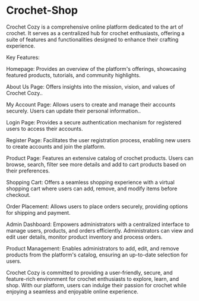 # Crochet-Shop

Crochet Cozy is a comprehensive online platform dedicated to the art of crochet. It serves as a centralized hub for crochet enthusiasts, offering a suite of features and functionalities designed to enhance their crafting experience.

Key Features:

Homepage: Provides an overview of the platform's offerings, showcasing featured products, tutorials, and community highlights.

About Us Page: Offers insights into the mission, vision, and values of Crochet Cozy..

My Account Page: Allows users to create and manage their accounts securely. Users can update their personal information..

Login Page: Provides a secure authentication mechanism for registered users to access their accounts.

Register Page: Facilitates the user registration process, enabling new users to create accounts and join the platform.

Product Page: Features an extensive catalog of crochet products. Users can browse, search, filter see more details and add to cart products based on their preferences.

Shopping Cart: Offers a seamless shopping experience with a virtual shopping cart where users can add, remove, and modify items before checkout.

Order Placement: Allows users to place orders securely, providing options for shipping and payment.

Admin Dashboard: Empowers administrators with a centralized interface to manage users, products, and orders efficiently. Administrators can view and edit user details, monitor product inventory and process orders.

Product Management: Enables administrators to add, edit, and remove products from the platform's catalog, ensuring an up-to-date selection for users.

Crochet Cozy is committed to providing a user-friendly, secure, and feature-rich environment for crochet enthusiasts to explore, learn, and shop. With our platform, users can indulge their passion for crochet while enjoying a seamless and enjoyable online experience.

